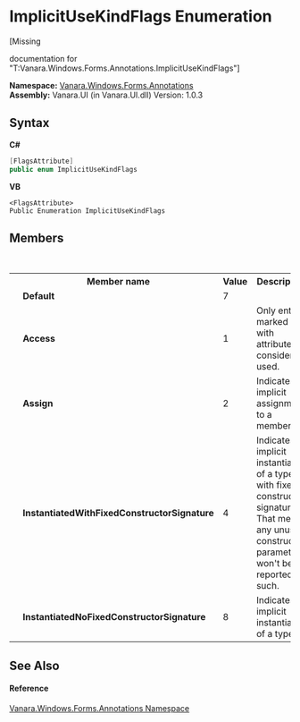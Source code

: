 # ImplicitUseKindFlags Enumeration
 

\[Missing <summary> documentation for "T:Vanara.Windows.Forms.Annotations.ImplicitUseKindFlags"\]

**Namespace:**&nbsp;<a href="600255aa-5477-7018-00f3-14fce5adebc9">Vanara.Windows.Forms.Annotations</a><br />**Assembly:**&nbsp;Vanara.UI (in Vanara.UI.dll) Version: 1.0.3

## Syntax

**C#**<br />
``` C#
[FlagsAttribute]
public enum ImplicitUseKindFlags
```

**VB**<br />
``` VB
<FlagsAttribute>
Public Enumeration ImplicitUseKindFlags
```


## Members
&nbsp;<table><tr><th></th><th>Member name</th><th>Value</th><th>Description</th></tr><tr><td /><td target="F:Vanara.Windows.Forms.Annotations.ImplicitUseKindFlags.Default">**Default**</td><td>7</td><td /></tr><tr><td /><td target="F:Vanara.Windows.Forms.Annotations.ImplicitUseKindFlags.Access">**Access**</td><td>1</td><td>Only entity marked with attribute considered used.</td></tr><tr><td /><td target="F:Vanara.Windows.Forms.Annotations.ImplicitUseKindFlags.Assign">**Assign**</td><td>2</td><td>Indicates implicit assignment to a member.</td></tr><tr><td /><td target="F:Vanara.Windows.Forms.Annotations.ImplicitUseKindFlags.InstantiatedWithFixedConstructorSignature">**InstantiatedWithFixedConstructorSignature**</td><td>4</td><td>Indicates implicit instantiation of a type with fixed constructor signature. That means any unused constructor parameters won't be reported as such.</td></tr><tr><td /><td target="F:Vanara.Windows.Forms.Annotations.ImplicitUseKindFlags.InstantiatedNoFixedConstructorSignature">**InstantiatedNoFixedConstructorSignature**</td><td>8</td><td>Indicates implicit instantiation of a type.</td></tr></table>

## See Also


#### Reference
<a href="600255aa-5477-7018-00f3-14fce5adebc9">Vanara.Windows.Forms.Annotations Namespace</a><br />